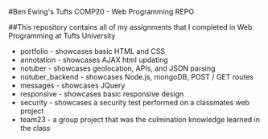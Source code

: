 #Ben Ewing's Tufts COMP20 - Web Programming REPO

##This repository contains all of my assignments that I completed in Web Programming at Tufts University

* portfolio - showcases basic HTML and CSS
* annotation - showcases AJAX html updating
* notuber - showcases geolocation, APIs, and JSON parsing
* notuber_backend - showcases Node.js, mongoDB, POST / GET routes
* messages - showcases JQuery
* responsive - showcases basic responsive design
* security - showcases a security test performed on a classmates web project
* team23 - a group project that was the culmination knowledge learned in the class